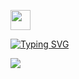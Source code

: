 <img src="https://github.com/blackcater/blackcater/raw/main/images/Hi.gif" height="32"/></h1>

[![Typing SVG](https://readme-typing-svg.herokuapp.com?font=Fira+Code&pause=1000&color=298BF6&center=true&multiline=true&width=500&lines=Hello%2C+my+name+is+Igor;Computer+science+student%2C+from+Russia)](https://git.io/typing-svg)


![](https://github-profile-summary-cards.vercel.app/api/cards/profile-details?username=fixtor&theme=solarized_dark)
